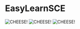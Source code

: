 # EasyLearnSCE
![CHEESE!](https://user-images.githubusercontent.com/74861262/166098819-cb6702b9-a9d1-4575-9bb8-475710573f33.png)
![CHEESE!](https://user-images.githubusercontent.com/74861262/166098827-a063a03d-ae48-4d4f-97a8-d44f7f8d5666.png)
![CHEESE!](https://user-images.githubusercontent.com/74861262/166098833-73e46d33-d779-4916-b50d-befb9f2d8148.png)

